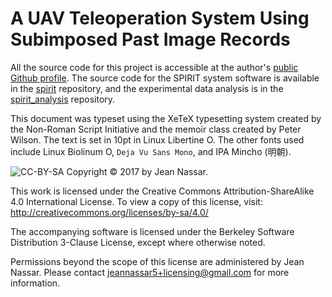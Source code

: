# A UAV Teleoperation System Using Subimposed Past Image Records

All the source code for this project is accessible at the author's [public Github profile](https://github.com/masasin).
The source code for the SPIRIT system software is available in the [spirit](https://github.com/masasin/spirit) repository, and the experimental data analysis is in the [spirit_analysis](https://github.com/masasin/spirit_analysis) repository.

This document was typeset using the XeTeX typesetting system created by the Non-Roman Script Initiative and the memoir class created by Peter Wilson.
The text is set in 10pt in Linux Libertine O.
The other fonts used include Linux Biolinum O, `Deja Vu Sans Mono`, and IPA Mincho (明朝).

![CC-BY-SA](https://i.creativecommons.org/l/by-sa/4.0/88x31.png)
Copyright © 2017 by Jean Nassar.

This work is licensed under the Creative Commons Attribution-ShareAlike 4.0 International License.
To view a copy of this license, visit:
http://creativecommons.org/licenses/by-sa/4.0/

The accompanying software is licensed under the Berkeley Software Distribution 3-Clause License, except where otherwise noted.

Permissions beyond the scope of this license are administered by Jean Nassar. Please contact jeannassar5+licensing@gmail.com for more information.
